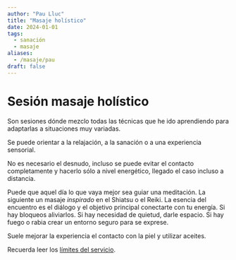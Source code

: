 ```yaml
---
author: "Pau Lluc"
title: "Masaje holístico"
date: 2024-01-01
tags:
  - sanación
  - masaje
aliases:
  - /masaje/pau
draft: false
---
```

# Sesión masaje holístico

Son sesiones dónde mezclo todas las técnicas que he ido aprendiendo para adaptarlas a situaciones muy variadas.

Se puede orientar a la relajación, a la sanación o a una experiencia sensorial.

No es necesario el desnudo, incluso se puede evitar el contacto completamente y hacerlo sólo a nivel energético, llegado
el caso incluso a distancia.

Puede que aquel día lo que vaya mejor sea guiar una meditación. La siguiente un masaje _inspirado_ en el Shiatsu o el
Reiki. La esencia del encuentro es el diálogo y el objetivo principal conectarte con tu energía. Si hay bloqueos
aliviarlos. Si hay necesidad de quietud, darle espacio. Si hay fuego o rabia crear un entorno seguro para se exprese.

Suele mejorar la experiencia el contacto con la piel y utilizar aceites.

Recuerda leer los [límites del servicio](../prices/#límites-del-servicio).
